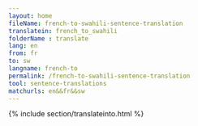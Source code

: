 ```yaml
---
layout: home
fileName: french-to-swahili-sentence-translation
translatein: french_to_swahili
folderName : translate
lang: en
from: fr
to: sw
langname: french-to
permalink: /french-to-swahili-sentence-translation
tool: sentence-translations
matchurls: en&&fr&&sw
---
```

{% include section/translateinto.html %}
